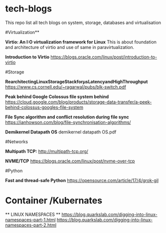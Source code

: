# tech-blogs
This repo list all tech blogs on system, storage, databases and virtualisation

#Virtualization**

 **Virtio: An I:O virtualization framework for Linux**
   This is about foundation and architecture of virtio and use of same in paravirtualization.
 
 **Introduction to Virtio**
   https://blogs.oracle.com/linux/post/introduction-to-virtio

#Storage 

   **RearchitectingLinuxStorageStackforµsLatencyandHighThroughput**
   https://www.cs.cornell.edu/~ragarwal/pubs/blk-switch.pdf
   
   **Peak behind Google Colossus file system behind** 
   https://cloud.google.com/blog/products/storage-data-transfer/a-peek-behind-colossus-googles-file-system

   **File Sync algorithm and conflict resolution during file sync**
   https://ianhowson.com/blog/file-synchronisation-algorithms/

   **Demikernel Datapath OS**
   demikernel datapath OS.pdf


#Networks

   **Multipath TCP:**
   http://multipath-tcp.org/
   
   **NVME/TCP**
   https://blogs.oracle.com/linux/post/nvme-over-tcp


#Python

**Fast and thread-safe Python**
https://opensource.com/article/17/4/grok-gil


# Container /Kubernates
  
  ** LINUX NAMESPACES **
  https://blog.quarkslab.com/digging-into-linux-namespaces-part-1.html
  https://blog.quarkslab.com/digging-into-linux-namespaces-part-2.html

